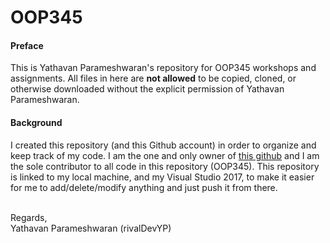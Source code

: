 # OOP345

#### Preface
This is Yathavan Parameshwaran's repository for OOP345 workshops and assignments. All files in here are **not allowed** to be copied, cloned, or otherwise downloaded without the explicit permission of Yathavan Parameshwaran.


#### Background
I created this repository (and this Github account) in order to organize and keep track of my code. I am the one and only owner of [this github](https://github.com/rivalDevYP) and I am the sole contributor to all code in this repository (OOP345). This repository is linked to my local machine, and my Visual Studio 2017, to make it easier for me to add/delete/modify anything and just push it from there.

<br />
Regards,
<br />
Yathavan Parameshwaran (rivalDevYP)



